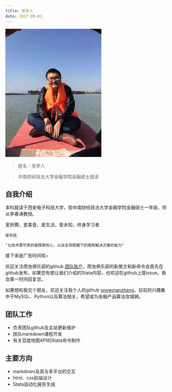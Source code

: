 ```yaml
---
title: 张学人
date: 2017-09-01
---
```


<img width="300px" style="text-align:center;" src="index/snowman.jpg" alt="" />

>姓名：张学人

>中南财经政法大学金融学院金融硕士就读

## 自我介绍

本科就读于西安电子科技大学，现中南财经政法大学金融学院金融硕士一年级，师从李春涛教授。

爱折腾，爱美食，爱生活，爱未知，终身学习者

`座右铭`

    "比技术更可贵的是探索的心，以及全局把握下的搜索解决方案的能力"

接下来是广告时间哈~

欢迎关注爬虫俱乐部的github [团队账户](https://github.com/Stata-Club)，爬虫俱乐部的新推文和新命令会首先在github发布，如果您有想让我们介绍的Stata内容，也欢迎在github上提issue。我会第一时间回复您。

如果想和我交个朋友，欢迎关注我个人的github [snowmanzhang](https://github.com/snowmanzhang)，目前的兴趣集中于MySQL、Python以及算法相关，希望成为金融产品算法攻城狮。

## 团队工作

- 负责团队github及主站更新维护
- 团队markdown课程开发
- 有关百度地图API的Stata命令制作

## 主要方向

- markdown及其与多平台的交互
- html、css前端设计
- Stata自动化报告生成





